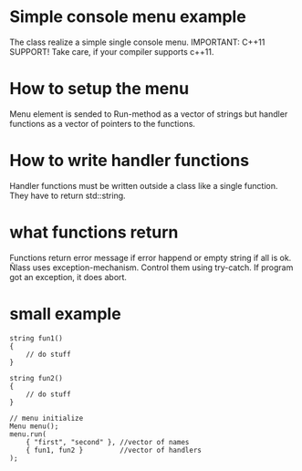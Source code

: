 # Simple console menu example

The class realize a simple single console menu. IMPORTANT: C++11 SUPPORT! Take care, if your compiler supports c++11.

# How to setup the menu
Menu element is sended to Run-method as a vector of strings but handler functions as a vector of pointers to the functions.

# How to write handler functions
Handler functions must be written outside a class like a single function. They have to return std::string.

# what functions return
Functions return error message if error happend or empty string if all is ok.
Ñlass uses exception-mechanism. Control them using try-catch. If program got an exception, it does abort.

# small example
```C++11
string fun1()
{
	// do stuff
}

string fun2()
{
	// do stuff
}

// menu initialize
Menu menu();
menu.run(
	{ "first", "second" }, //vector of names
	{ fun1, fun2 }         //vector of handlers
);
```
